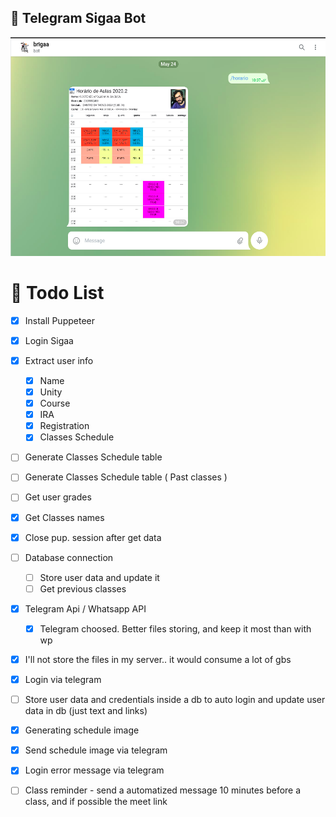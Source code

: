 ## 💬 Telegram Sigaa Bot

<img src="https://github.com/sostenesapollo/brigaa-bot/blob/master/telegram.png" height="350" />


# 📑 Todo List

- [x] Install Puppeteer
- [x] Login Sigaa
- [x] Extract user info 
    - [x] Name
    - [x] Unity
    - [x] Course
    - [x] IRA
    - [x] Registration
    - [x] Classes Schedule

- [ ] Generate Classes Schedule table
- [ ] Generate Classes Schedule table ( Past classes )
- [ ] Get user grades
- [x] Get Classes names
- [x] Close pup. session after get data

- [ ] Database connection
    - [ ] Store user data and update it
    - [ ] Get previous classes

- [x] Telegram Api / Whatsapp API
    - [x] Telegram choosed. Better files storing, and keep it most than with wp
- [x] I'll not store the files in my server.. it would consume a lot of gbs

- [x] Login via telegram
- [ ] Store user data and credentials inside a db to auto login and update user data in db (just text and links)
- [x] Generating schedule image
- [x] Send schedule image via telegram
- [x] Login error message via telegram

- [ ] Class reminder - send a automatized message 10 minutes before a class, and if possible the meet link